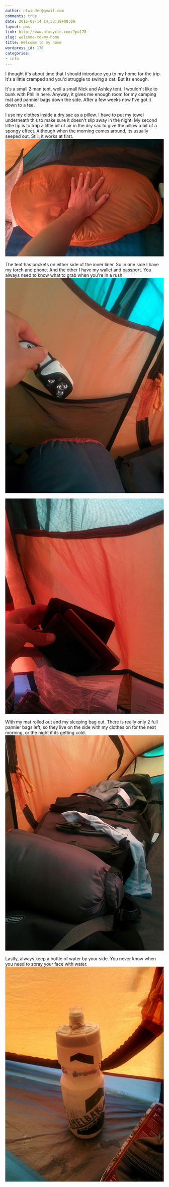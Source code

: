```yaml
---
author: ntwinder@gmail.com
comments: true
date: 2015-09-14 14:33:18+00:00
layout: post
link: http://www.nfxcycle.com/?p=178
slug: welcome-to-my-home
title: Welcome to my home
wordpress_id: 178
categories:
- info
---
```


I thought it's about time that I should introduce you to my home for the trip. It's a little cramped and you'd struggle to swing a cat. But its enough. 

It's a small 2 man tent, well a small Nick and Ashley tent. I wouldn't like to bunk with Phil in here. Anyway, it gives me enough room for my camping mat and pannier bags down the side. After a few weeks now I've got it down to a tee. 

I use my clothes inside a dry sac as a pillow. I have to put my towel underneath this to make sure it doesn't slip away in the night. My second little tip is to trap a little bit of air in the dry sac to give the pillow a bit of a spongy effect. Although when the morning comes around, its usually seeped out. Still, it works at first. 
[![image](/assets/images/1042.jpg)](/assets/images/1042.jpg) 

The tent has pockets on either side of the inner liner. So in one side I have my torch and phone. And the other I have my wallet and passport. You always need to know what to grab when you're in a rush. 
[![image](/assets/images/1043.jpg)](/assets/images/1043.jpg) 

[![image](/assets/images/1044.jpg)](/assets/images/1044.jpg) 

With my mat rolled out and my sleeping bag out. There is really only 2 full pannier bags left, so they live on the side with my clothes on for the next morning, or the night if its getting cold. 
[![image](/assets/images/1045.jpg)](/assets/images/1045.jpg) 

Lastly, always keep a bottle of water by your side. You never know when you need to spray your face with water.
[![image](/assets/images/1046.jpg)](/assets/images/1046.jpg)
